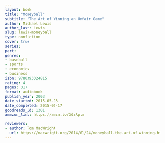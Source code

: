 ```yaml
---
layout: book
title: "Moneyball"
subtitle: "The Art of Winning an Unfair Game"
author: Michael Lewis
author_last: Lewis
slug: lewis-moneyball
type: nonfiction
cover: true
series: 
part: 
genres:
- baseball
- sports
- economics
- business
isbn: 9780393324815
rating: 4
pages: 317
format: audiobook
publish_year: 2003
date_started: 2015-05-13
date_completed: 2015-05-17
goodreads_id: 1301
amazon_link: https://amzn.to/30zRptm

reviewers:
- author: Tom MacWright
  url: https://macwright.org/2014/01/24/moneyball-the-art-of-winning.html
---
```

